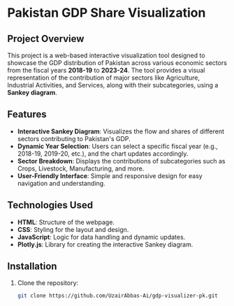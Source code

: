 # Pakistan GDP Share Visualization

## Project Overview
This project is a web-based interactive visualization tool designed to showcase the GDP distribution of Pakistan across various economic sectors from the fiscal years **2018-19** to **2023-24**. The tool provides a visual representation of the contribution of major sectors like Agriculture, Industrial Activities, and Services, along with their subcategories, using a **Sankey diagram**.

## Features
- **Interactive Sankey Diagram**: Visualizes the flow and shares of different sectors contributing to Pakistan's GDP.
- **Dynamic Year Selection**: Users can select a specific fiscal year (e.g., 2018-19, 2019-20, etc.), and the chart updates accordingly.
- **Sector Breakdown**: Displays the contributions of subcategories such as Crops, Livestock, Manufacturing, and more.
- **User-Friendly Interface**: Simple and responsive design for easy navigation and understanding.

## Technologies Used
- **HTML**: Structure of the webpage.
- **CSS**: Styling for the layout and design.
- **JavaScript**: Logic for data handling and dynamic updates.
- **Plotly.js**: Library for creating the interactive Sankey diagram.

## Installation
1. Clone the repository:
   ```bash
   git clone https://github.com/UzairAbbas-Ai/gdp-visualizer-pk.git
